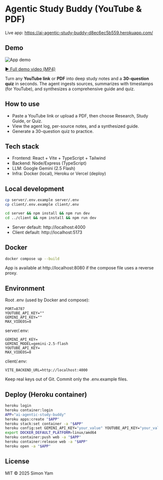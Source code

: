 # Agentic Study Buddy (YouTube & PDF)

Live app: https://ai-agentic-study-buddy-d8ec6ec5b559.herokuapp.com/

## Demo

![App demo](assets/demo.gif)

[► Full demo video (MP4)](assets/Agentic_Study_Buddy_Demo.mp4)







<!-- Add a GIF or video link if available -->
<!-- ![App demo](assets/demo.gif) -->
<!-- [▶ Full demo video](assets/demo.mp4) -->

Turn any **YouTube link** or **PDF** into deep study notes and a **30-question quiz** in seconds. The agent ingests sources, summarizes with timestamps (for YouTube), and synthesizes a comprehensive guide and quiz.

## How to use
- Paste a YouTube link or upload a PDF, then choose Research, Study Guide, or Quiz.
- View the agent log, per-source notes, and a synthesized guide.
- Generate a 30-question quiz to practice.

## Tech stack
- Frontend: React + Vite + TypeScript + Tailwind
- Backend: Node/Express (TypeScript)
- LLM: Google Gemini (2.5 Flash)
- Infra: Docker (local), Heroku or Vercel (deploy)

## Local development

```bash
cp server/.env.example server/.env
cp client/.env.example client/.env

cd server && npm install && npm run dev
cd ../client && npm install && npm run dev
```

- Server default: http://localhost:4000
- Client default: http://localhost:5173

## Docker

```bash
docker compose up --build
```

App is available at http://localhost:8080 if the compose file uses a reverse proxy.

## Environment

Root .env (used by Docker and compose):

```
PORT=8787
YOUTUBE_API_KEY=""
GEMINI_API_KEY=""
MAX_VIDEOS=8
```

server/.env:

```
GEMINI_API_KEY=
GEMINI_MODEL=gemini-2.5-flash
YOUTUBE_API_KEY=
MAX_VIDEOS=8
```

client/.env:

```
VITE_BACKEND_URL=http://localhost:4000
```

Keep real keys out of Git. Commit only the .env.example files.

## Deploy (Heroku container)

```bash
heroku login
heroku container:login
APP="ai-agentic-study-buddy"
heroku apps:create "$APP"
heroku stack:set container -a "$APP"
heroku config:set GEMINI_API_KEY="your_value" YOUTUBE_API_KEY="your_value" MAX_VIDEOS=8 -a "$APP"
export DOCKER_DEFAULT_PLATFORM=linux/amd64
heroku container:push web -a "$APP"
heroku container:release web -a "$APP"
heroku open -a "$APP"
```


## License
MIT © 2025 Simon Yam

